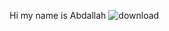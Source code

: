Hi my name is Abdallah
![download](https://user-images.githubusercontent.com/112539089/188311094-688cc59a-ae3b-4049-8a8d-d89bdaf7b704.jpg)
